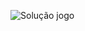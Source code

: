 ![Solução jogo](http://i0.wp.com/newserrado.com/wp-content/uploads/2007/05/Solucao-para-Resta-Um.jpg?resize=625%2C278)
